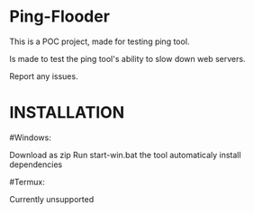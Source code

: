 # Ping-Flooder
This is a POC project, made for testing ping tool.

Is made to test the ping tool's ability to 
slow down web servers.

Report any issues.

# INSTALLATION

#Windows:

Download as zip
Run start-win.bat
the tool automaticaly install dependencies

#Termux:

Currently unsupported
